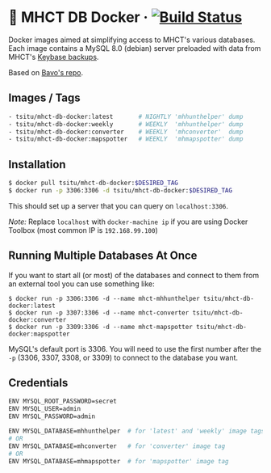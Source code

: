 # 🐳 MHCT DB Docker &middot; [![Build Status](https://img.shields.io/docker/cloud/build/tsitu/mhct-db-docker.svg)](https://hub.docker.com/r/tsitu/mhct-db-docker/builds)

Docker images aimed at simplifying access to MHCT's various databases. Each image contains a MySQL 8.0 (debian) server preloaded with data from MHCT's [Keybase backups](https://keybase.pub/devjacksmith/mh_backups/).

Based on [Bavo's repo](https://github.com/bavovanachte/jacks-tools-docker).

## Images / Tags
```bash
- tsitu/mhct-db-docker:latest       # NIGHTLY 'mhhunthelper' dump
- tsitu/mhct-db-docker:weekly       # WEEKLY  'mhhunthelper' dump
- tsitu/mhct-db-docker:converter    # WEEKLY  'mhconverter'  dump
- tsitu/mhct-db-docker:mapspotter   # WEEKLY  'mhmapspotter' dump
```

## Installation

```bash
$ docker pull tsitu/mhct-db-docker:$DESIRED_TAG
$ docker run -p 3306:3306 -d tsitu/mhct-db-docker:$DESIRED_TAG
```

This should set up a server that you can query on `localhost:3306`.

*Note:* Replace `localhost` with `docker-machine ip` if you are using Docker Toolbox (most common IP is `192.168.99.100`)

## Running Multiple Databases At Once

If you want to start all (or most) of the databases and connect to them from an external tool you can use something like:

```
$ docker run -p 3306:3306 -d --name mhct-mhhunthelper tsitu/mhct-db-docker:latest
$ docker run -p 3307:3306 -d --name mhct-converter tsitu/mhct-db-docker:converter
$ docker run -p 3309:3306 -d --name mhct-mapspotter tsitu/mhct-db-docker:mapspotter
```

MySQL's default port is 3306. You will need to use the first number after the `-p` (3306, 3307, 3308, or 3309) to connect to the database you want.

## Credentials

```bash
ENV MYSQL_ROOT_PASSWORD=secret
ENV MYSQL_USER=admin
ENV MYSQL_PASSWORD=admin

ENV MYSQL_DATABASE=mhhunthelper  # for 'latest' and 'weekly' image tags
# OR
ENV MYSQL_DATABASE=mhconverter   # for 'converter' image tag
# OR
ENV MYSQL_DATABASE=mhmapspotter  # for 'mapspotter' image tag
```
